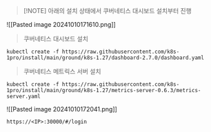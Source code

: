 > [!NOTE] 아래의 설치 상태에서 쿠버네티스 대시보드 설치부터 진행

![[Pasted image 20241010171610.png]]

> 쿠버네티스 대시보드 설치

```
kubectl create -f https://raw.githubusercontent.com/k8s-1pro/install/main/ground/k8s-1.27/dashboard-2.7.0/dashboard.yaml
```

> 쿠버네티스 메트릭스 서버 설치

```
kubectl create -f https://raw.githubusercontent.com/k8s-1pro/install/main/ground/k8s-1.27/metrics-server-0.6.3/metrics-server.yaml
```

![[Pasted image 20241010172041.png]]

```
https://<IP>:30000/#/login
```
